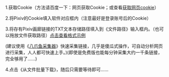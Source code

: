 1.获取Cookie（方法请百度一下：网页获取Cookie；或查看[获取网页cookie](https://blog.csdn.net/lzsm_/article/details/126088857)）

2.将Pixiv的Cookie填入软件对应框内（注意最好是登录账号后的Cookie）

3.将存有Pixiv画廊链接的TXT文本存储路径填入到《文件路径》输入框内。（也可以拖放文件获取路径）[点击查看格式示例](https://github.com/mokola704/Pixiv-Downloader/blob/main/%E6%A0%BC%E5%BC%8F%E7%A4%BA%E4%BE%8B.txt)

(建议使用《[八爪鱼采集器](https://www.bazhuayu.com/)》快速采集链接，几乎是傻瓜式操作，可自动分析网页进行采集，人人都可快速上手。)(即使是免费版也能每分钟采集大约一千条链接，完全够用了……)

4.点击《从文件批量下载》，随后只需要等待即可……
